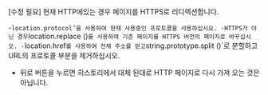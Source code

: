 [수정 필요]
현재 HTTP에있는 경우 페이지를 HTTPS로 리디렉션합니다.

-`location.protocol’을 사용하여 현재 사용중인 프로토콜을 사용하십시오.
-HTTPS가 아닌 경우`location.replace ()`를 사용하여 기존 페이지를 HTTPS 버전의 페이지로 바꾸십시오.
-`location.href`를 사용하여 전체 주소를 얻고`string.prototype.split ()`로 분할하고 URL의 프로토콜 부분을 제거하십시오.
- 뒤로 버튼을 누르면 히스토리에서 대체 된대로 HTTP 페이지로 다시 가져 오는 것은 아닙니다.